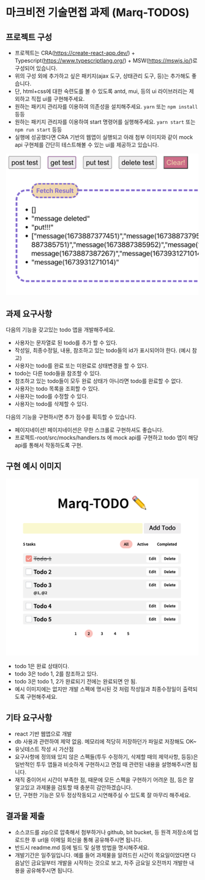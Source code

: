 # 마크비전 기술면접 과제 (Marq-TODOS)

## 프로젝트 구성

- 프로젝트는 CRA(https://create-react-app.dev/) + Typescript(https://www.typescriptlang.org/) + MSW(https://mswjs.io/)로 구성되어 있습니다.
- 위의 구성 외에 추가하고 싶은 패키지(ajax 도구, 상태관리 도구, 등)는 추가해도 좋습니다.
- 단, html+css에 대한 숙련도를 볼 수 있도록 antd, mui, 등의 ui 라이브러리는 제외하고 직접 ui를 구현해주세요.
- 원하는 패키지 관리자를 이용하여 의존성을 설치해주세요. `yarn` 또는 `npm install` 등등
- 원하는 패키지 관리자를 이용하여 start 명령어를 실행해주세요. `yarn start` 또는 `npm run start` 등등
- 실행에 성공했다면 CRA 기반의 웹앱이 실행되고 아래 첨부 이미지와 같이 mock api 구현체를 간단히 테스트해볼 수 있는 ui를 제공하고 있습니다.

![mock api 이미지](./public/mock-api-test-ui.png)

## 과제 요구사항

다음의 기능을 갖고있는 todo 앱을 개발해주세요.

- 사용자는 문자열로 된 todo를 추가 할 수 있다.
- 작성일, 최종수정일, 내용, 참조하고 있는 todo들의 id가 표시되어야 한다. (예시 참고)
- 사용자는 todo를 완료 또는 미완료로 상태변경을 할 수 있다.
- todo는 다른 todo들을 참조할 수 있다.
- 참조하고 있는 todo들이 모두 완료 상태가 아니라면 todo를 완료할 수 없다.
- 사용자는 todo 목록을 조회할 수 있다.
- 사용자는 todo를 수정할 수 있다.
- 사용자는 todo를 삭제할 수 있다.

다음의 기능을 구현하시면 추가 점수를 획득할 수 있습니다.

- 페이지네이션! 페이지네이션은 무한 스크롤로 구현하셔도 좋습니다.
- 프로젝트-root/src/mocks/handlers.ts 에 mock api를 구현하고 todo 앱이 해당 api를 통해서 작동하도록 구현.

## 구현 예시 이미지

![예시 이미지](./public/marq-todos.png)

- todo 1은 완료 상태이다.
- todo 3은 todo 1, 2를 참조하고 있다.
- todo 3은 todo 1, 2가 완료되기 전에는 완료되면 안 됨.
- 예시 이미지에는 없지만 개발 스펙에 명시된 것 처럼 작성일과 최종수정일이 출력되도록 구현해주세요.

## 기타 요구사항

- react 기반 웹앱으로 개발
- db 사용과 관련하여 제약 없음. 메모리에 적당히 저장하던가 파일로 저장해도 OK~
- 유닛테스트 작성 시 가산점
- 요구사항에 정의돼 있지 않은 스펙들(투두 수정하기, 삭제할 때의 제약사항, 등등)은 일반적인 투두 앱들과 비슷하게 구현하시고 면접 때 관련된 내용을 설명해주시면 됩니다.
- 재직 중이어서 시간이 부족한 점, 때문에 모든 스펙을 구현하기 어려운 점, 등은 잘 알고있고 과제물을 검토할 때 충분히 감안하겠습니다.
- 단, 구현한 기능은 모두 정상작동되고 시연해주실 수 있도록 잘 마무리 해주세요.

## 결과물 제출

- 소스코드를 zip으로 압축해서 첨부하거나 github, bit bucket, 등 원격 저장소에 업로드한 후 url을 이메일 회신을 통해 공유해주시면 됩니다.
- 반드시 readme.md 등에 빌드 및 실행 방법을 명시해주세요.
- 개발기간은 일주일입니다. 예를 들어 과제물을 알려드린 시간이 목요일이었다면 다음날인 금요일부터 개발을 시작하는 것으로 보고, 차주 금요일 오전까지 개발한 내용을 공유해주시면 됩니다.
